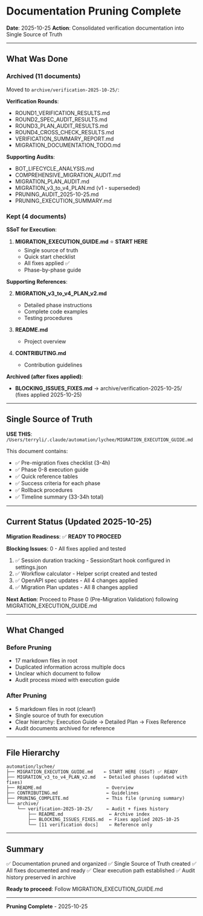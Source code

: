 # Documentation Pruning Complete

**Date**: 2025-10-25
**Action**: Consolidated verification documentation into Single Source of Truth

---

## What Was Done

### Archived (11 documents)

Moved to `archive/verification-2025-10-25/`:

**Verification Rounds**:

- ROUND1_VERIFICATION_RESULTS.md
- ROUND2_SPEC_AUDIT_RESULTS.md
- ROUND3_PLAN_AUDIT_RESULTS.md
- ROUND4_CROSS_CHECK_RESULTS.md
- VERIFICATION_SUMMARY_REPORT.md
- MIGRATION_DOCUMENTATION_TODO.md

**Supporting Audits**:

- BOT_LIFECYCLE_ANALYSIS.md
- COMPREHENSIVE_MIGRATION_AUDIT.md
- MIGRATION_PLAN_AUDIT.md
- MIGRATION_v3_to_v4_PLAN.md (v1 - superseded)
- PRUNING_AUDIT_2025-10-25.md
- PRUNING_EXECUTION_SUMMARY.md

### Kept (4 documents)

**SSoT for Execution**:

1. **MIGRATION_EXECUTION_GUIDE.md** ⭐ **START HERE**
   - Single source of truth
   - Quick start checklist
   - All fixes applied ✅
   - Phase-by-phase guide

**Supporting References**:

2. **MIGRATION_v3_to_v4_PLAN_v2.md**
   - Detailed phase instructions
   - Complete code examples
   - Testing procedures

3. **README.md**
   - Project overview

4. **CONTRIBUTING.md**
   - Contribution guidelines

**Archived (after fixes applied)**:

- **BLOCKING_ISSUES_FIXES.md** → archive/verification-2025-10-25/ (fixes applied 2025-10-25)

---

## Single Source of Truth

**USE THIS**: `/Users/terryli/.claude/automation/lychee/MIGRATION_EXECUTION_GUIDE.md`

This document contains:

- ✅ Pre-migration fixes checklist (3-4h)
- ✅ Phase 0-8 execution guide
- ✅ Quick reference tables
- ✅ Success criteria for each phase
- ✅ Rollback procedures
- ✅ Timeline summary (33-34h total)

---

## Current Status (Updated 2025-10-25)

**Migration Readiness**: ✅ **READY TO PROCEED**

**Blocking Issues**: 0 - All fixes applied and tested

1. ✅ Session duration tracking - SessionStart hook configured in settings.json
2. ✅ Workflow calculator - Helper script created and tested
3. ✅ OpenAPI spec updates - All 4 changes applied
4. ✅ Migration Plan updates - All 8 changes applied

**Next Action**: Proceed to Phase 0 (Pre-Migration Validation) following MIGRATION_EXECUTION_GUIDE.md

---

## What Changed

### Before Pruning

- 17 markdown files in root
- Duplicated information across multiple docs
- Unclear which document to follow
- Audit process mixed with execution guide

### After Pruning

- 5 markdown files in root (clean!)
- Single source of truth for execution
- Clear hierarchy: Execution Guide → Detailed Plan → Fixes Reference
- Audit documents archived for reference

---

## File Hierarchy

```
automation/lychee/
├── MIGRATION_EXECUTION_GUIDE.md    ← START HERE (SSoT) ✅ READY
├── MIGRATION_v3_to_v4_PLAN_v2.md   ← Detailed phases (updated with fixes)
├── README.md                        ← Overview
├── CONTRIBUTING.md                  ← Guidelines
├── PRUNING_COMPLETE.md              ← This file (pruning summary)
└── archive/
    └── verification-2025-10-25/     ← Audit + fixes history
        ├── README.md                 ← Archive index
        ├── BLOCKING_ISSUES_FIXES.md  ← Fixes applied 2025-10-25
        └── [11 verification docs]    ← Reference only
```

---

## Summary

✅ Documentation pruned and organized
✅ Single Source of Truth created
✅ All fixes documented and ready
✅ Clear execution path established
✅ Audit history preserved in archive

**Ready to proceed**: Follow MIGRATION_EXECUTION_GUIDE.md

---

**Pruning Complete** - 2025-10-25
